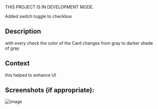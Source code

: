 THIS PROJECT IS IN DEVELOPMENT MODE.

Added switch toggle to checkbox

## Description

with every check the color of the Card changes from gray to darker shade of gray

## Context

<!--- Why is this change required? What problem does it solve? -->

this helped to enhance UI

## Screenshots (if appropriate):
![image](https://user-images.githubusercontent.com/63979168/168813915-a340954b-2c5f-4362-8cb5-2dbc9cdccd85.png)
